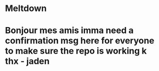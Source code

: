 # Meltdown
# Bonjour mes amis imma need a confirmation msg here for everyone to make sure the repo is working k thx - jaden
